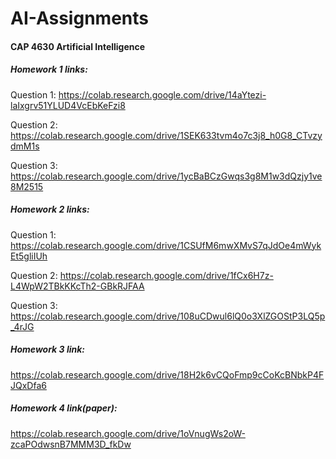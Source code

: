 # AI-Assignments
#### CAP 4630 Artificial Intelligence  

##### Homework 1 links:

Question 1:
https://colab.research.google.com/drive/14aYtezi-laIxgrv51YLUD4VcEbKeFzi8

Question 2:
https://colab.research.google.com/drive/1SEK633tvm4o7c3j8_h0G8_CTvzydmM1s

Question 3:
https://colab.research.google.com/drive/1ycBaBCzGwqs3g8M1w3dQzjy1ve8M2515

##### Homework 2 links:

Question 1:
https://colab.research.google.com/drive/1CSUfM6mwXMvS7qJdOe4mWykEt5gliIUh

Question 2:
https://colab.research.google.com/drive/1fCx6H7z-L4WpW2TBkKKcTh2-GBkRJFAA

Question 3:
https://colab.research.google.com/drive/108uCDwul6lQ0o3XlZGOStP3LQ5p_4rJG

##### Homework 3 link:
https://colab.research.google.com/drive/18H2k6vCQoFmp9cCoKcBNbkP4FJQxDfa6

##### Homework 4 link(paper):
https://colab.research.google.com/drive/1oVnugWs2oW-zcaPOdwsnB7MMM3D_fkDw
